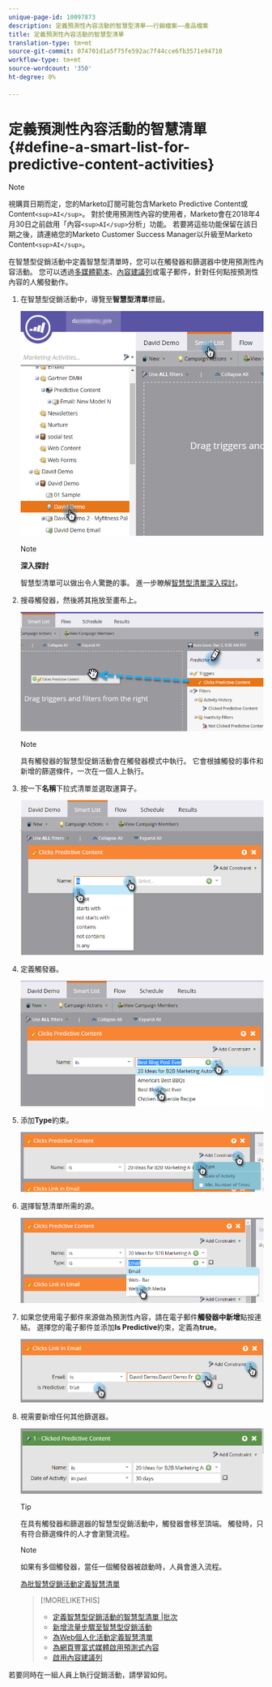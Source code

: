 ```yaml
---
unique-page-id: 10097873
description: 定義預測性內容活動的智慧型清單——行銷檔案——產品檔案
title: 定義預測性內容活動的智慧型清單
translation-type: tm+mt
source-git-commit: 074701d1a5f75fe592ac7f44cce6fb3571e94710
workflow-type: tm+mt
source-wordcount: '350'
ht-degree: 0%

---
```



# 定義預測性內容活動的智慧清單{#define-a-smart-list-for-predictive-content-activities}

>[!NOTE]
>
>視購買日期而定，您的Marketo訂閱可能包含Marketo Predictive Content或Content`<sup>AI</sup>`。 對於使用預測性內容的使用者，Marketo會在2018年4月30日之前啟用「內容`<sup>AI</sup>`分析」功能。 若要將這些功能保留在該日期之後，請連絡您的Marketo Customer Success Manager以升級至Marketo Content`<sup>AI</sup>`。

在智慧型促銷活動中定義智慧型清單時，您可以在觸發器和篩選器中使用預測性內容活動。 您可以透過[多媒體範本](enabling-predictive-content/enable-predictive-content-for-web-rich-media.md)、[內容建議列](enabling-predictive-content/enable-the-content-recommendation-bar.md)或電子郵件，針對任何點按預測性內容的人觸發動作。

1. 在智慧型促銷活動中，導覽至&#x200B;**智慧型清單**&#x200B;標籤。

   ![](assets/smart-list-1.png)

   >[!NOTE]
   >
   >**深入探討**
   >
   >
   >智慧型清單可以做出令人驚艷的事。 進一步瞭解[智慧型清單深入探討](../../product-docs/core-marketo-concepts/smart-campaigns/understanding-smart-campaigns.md)。

1. 搜尋觸發器，然後將其拖放至畫布上。

   ![](assets/smart-list-drag-trigger-hands.png)

   >[!NOTE]
   >
   >具有觸發器的智慧型促銷活動會在觸發器模式中執行。 它會根據觸發的事件和新增的篩選條件，一次在一個人上執行。

1. 按一下&#x200B;**名稱**&#x200B;下拉式清單並選取運算子。

   ![](assets/smart-list-dropdown-hands.png)

1. 定義觸發器。

   ![](assets/smart-lislt-select-content-hands.png)

1. 添加&#x200B;**Type**&#x200B;約束。

   ![](assets/clicks-predictive-content-add-constraint-hands.png)

1. 選擇智慧清單所需的源。

   ![](assets/pc-add-constraint.png)

1. 如果您使用電子郵件來源做為預測性內容，請在電子郵件**觸發器中新增**點按連結。 選擇您的電子郵件並添加&#x200B;**Is Predictive**&#x200B;約束，定義為&#x200B;**true**。

   ![](assets/clicks-link-in-email-trigger-hands.png)

1. 視需要新增任何其他篩選器。

   ![](assets/clicked-predictive-content-filter.png)

   >[!TIP]
   >
   >在具有觸發器和篩選器的智慧型促銷活動中，觸發器會移至頂端。 觸發時，只有符合篩選條件的人才會瀏覽流程。

   >[!NOTE]
   >
   >如果有多個觸發器，當任一個觸發器被啟動時，人員會進入流程。

   [為批智慧促銷活動定義智慧清單](../../product-docs/core-marketo-concepts/smart-campaigns/creating-a-smart-campaign/define-smart-list-for-smart-campaign-batch.md)

   >[!MORELIKETHIS]
   >
   >
   >    
   >    
   >    * [定義智慧型促銷活動的智慧型清單 |批次](../../product-docs/core-marketo-concepts/smart-campaigns/creating-a-smart-campaign/define-smart-list-for-smart-campaign-batch.md)
   >    * [新增流量步驟至智慧型促銷活動](../../product-docs/core-marketo-concepts/smart-campaigns/flow-actions/add-a-flow-step-to-a-smart-campaign.md)
   >    * [為Web個人化活動定義智慧清單](../../product-docs/web-personalization/working-with-web-campaigns/define-a-smart-list-for-web-personalization-activities.md)
   >    * [為網頁豐富式媒體啟用預測式內容](enabling-predictive-content/enable-predictive-content-for-web-rich-media.md)
   >    * [啟用內容建議列](enabling-predictive-content/enable-the-content-recommendation-bar.md)


若要同時在一組人員上執行促銷活動，請學習如何。